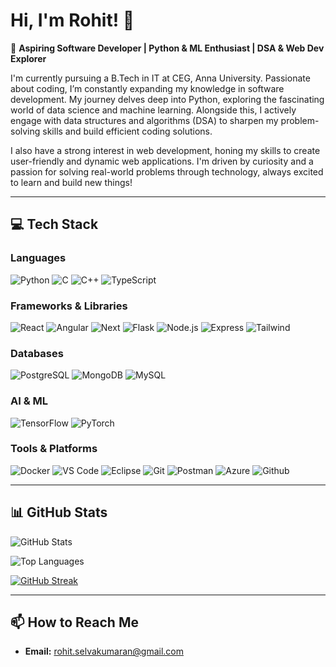 # Hi, I'm Rohit! 👋

🚀 **Aspiring Software Developer | Python & ML Enthusiast | DSA & Web Dev Explorer**

I'm currently pursuing a B.Tech in IT at CEG, Anna University. Passionate about coding, I’m constantly expanding my knowledge in software development. My journey delves deep into Python, exploring the fascinating world of data science and machine learning. Alongside this, I actively engage with data structures and algorithms (DSA) to sharpen my problem-solving skills and build efficient coding solutions.

I also have a strong interest in web development, honing my skills to create user-friendly and dynamic web applications. I'm driven by curiosity and a passion for solving real-world problems through technology, always excited to learn and build new things!

---

## 💻 Tech Stack

### Languages

![Python](https://skillicons.dev/icons?i=python)
![C](https://skillicons.dev/icons?i=c)
![C++](https://skillicons.dev/icons?i=cpp)
![TypeScript](https://skillicons.dev/icons?i=ts)


### Frameworks & Libraries

![React](https://skillicons.dev/icons?i=react)
![Angular](https://skillicons.dev/icons?i=angular)
![Next](https://skillicons.dev/icons?i=nextjs)
![Flask](https://skillicons.dev/icons?i=flask)
![Node.js](https://skillicons.dev/icons?i=nodejs)
![Express](https://skillicons.dev/icons?i=express)
![Tailwind](https://skillicons.dev/icons?i=tailwind)

### Databases

![PostgreSQL](https://skillicons.dev/icons?i=postgres)
![MongoDB](https://skillicons.dev/icons?i=mongodb)
![MySQL](https://skillicons.dev/icons?i=mysql)

### AI & ML

![TensorFlow](https://skillicons.dev/icons?i=tensorflow)
![PyTorch](https://skillicons.dev/icons?i=pytorch)

### Tools & Platforms

![Docker](https://skillicons.dev/icons?i=docker)
![VS Code](https://skillicons.dev/icons?i=vscode)
![Eclipse](https://skillicons.dev/icons?i=eclipse)
![Git](https://skillicons.dev/icons?i=git)
![Postman](https://skillicons.dev/icons?i=postman)
![Azure](https://skillicons.dev/icons?i=azure)
![Github](https://skillicons.dev/icons?i=github)

---

## 📊 GitHub Stats
  
![GitHub Stats](https://github-readme-stats.vercel.app/api?username=RO-HIT17&show_icons=true&theme=github_dark&count_private=true&include_all_commits=true)

![Top Languages](https://github-readme-stats.vercel.app/api/top-langs/?username=RO-HIT17&layout=compact&theme=github_dark&count_private=true&include_all_commits=true)

[![GitHub Streak](https://streak-stats.demolab.com?user=RO-HIT17&theme=dark)](https://git.io/streak-stats)

---

## 📫 How to Reach Me

- **Email:** rohit.selvakumaran@gmail.com
